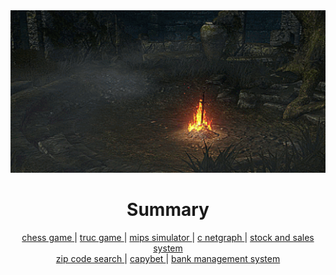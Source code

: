 <div align="center">
    <img src="https://github.com/vittordallacqua/vittordallacqua/blob/main/ds01-bonfire.gif" width=820 height=260/>
</div>

# <div align=center> Summary </div>

<p align="center"> <a text-decoration=none href="https://github.com/vittordallacqua/mips-simulator"> chess game </a> 
| <a href="https://github.com/vittordallacqua/mips-simulator"> truc game </a>  
| <a href="https://github.com/vittordallacqua/mips-simulator"> mips simulator </a> 
| <a href="https://github.com/vittordallacqua/mips-simulator"> c netgraph </a>
| <a href="https://github.com/vittordallacqua/mips-simulator"> stock and sales system </a> <br>
 <a href="https://github.com/vittordallacqua/mips-simulator"> zip code search </a> 
| <a href="https://github.com/vittordallacqua/mips-simulator"> capybet </a> 
| <a href="https://github.com/vittordallacqua/mips-simulator"> bank management system </a> </p> 



